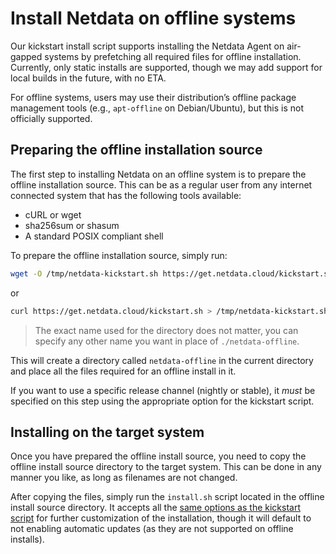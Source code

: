 # Install Netdata on offline systems


Our kickstart install script supports installing the Netdata Agent on air-gapped systems by prefetching all required files for offline installation. Currently, only static installs are supported, though we may add support for local builds in the future, with no ETA.

For offline systems, users may use their distribution’s offline package management tools (e.g., `apt-offline` on Debian/Ubuntu), but this is not officially supported.

## Preparing the offline installation source

The first step to installing Netdata on an offline system is to prepare the offline installation source. This can be as a regular user from any internet connected system that has the following tools available:

- cURL or wget
- sha256sum or shasum
- A standard POSIX compliant shell

To prepare the offline installation source, simply run:

```bash
wget -O /tmp/netdata-kickstart.sh https://get.netdata.cloud/kickstart.sh && sh /tmp/netdata-kickstart.sh --prepare-offline-install-source ./netdata-offline
```

or

```bash
curl https://get.netdata.cloud/kickstart.sh > /tmp/netdata-kickstart.sh && sh /tmp/netdata-kickstart.sh --prepare-offline-install-source ./netdata-offline
```

> The exact name used for the directory does not matter, you can specify any other name you want in place of `./netdata-offline`.

This will create a directory called `netdata-offline` in the current directory and place all the files required for an offline install in it.

If you want to use a specific release channel (nightly or stable), it _must_ be specified on this step using the
appropriate option for the kickstart script.

## Installing on the target system

Once you have prepared the offline install source, you need to copy the offline install source directory to the target system. This can be done in any manner you like, as long as filenames are not changed.

After copying the files, simply run the `install.sh` script located in the
offline install source directory. It accepts all the [same options as the kickstart script](/packaging/installer/methods/kickstart.md#optional-parameters-to-alter-your-installation) for further customization of the installation, though it will default to not enabling automatic updates (as they are not supported on offline installs).
<!--stackedit_data:
eyJoaXN0b3J5IjpbNDUzNzAxODg2LC00OTY4NDM2NDgsLTI1Mj
YzNjQ1OCwxNDQzNTc5MzY2LC0xNjQzMTM1NTE0XX0=
-->